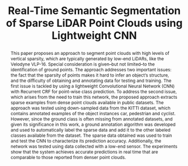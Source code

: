 ---
layout: default
title: "Real-Time Semantic Segmentation of Sparse LiDAR Point Clouds using Lightweight CNN"
paper_url: https://riss.ri.cmu.edu/wp-content/uploads/2018/11/RISS_Journal_Nov26-r.pdf
poster: https://riss.ri.cmu.edu/wp-content/uploads/2018/11/2018-RISS-Poster-NAVARRO-Ingrid.pdf
code: https://github.com/navarrs/sparse-segmentation
video: null
thumbnail: assets/img/publications/sparseg.png
authors: <b class="text-primary">Ingrid Navarro</b> and Luis Ernesto Navarro-Serment
note: null
where: RISS Working Papers Journal, vol. 6, 2018
id: paper_sparseg
abstract: "
This paper proposes an approach to segment point clouds with high levels of vertical 
sparsity, which are typically generated by low-end LiDARs, like the Velodyne VLP-16. Special 
consideration is given–but not limited–to the identification of ground points. The approach addresses 
two important issues: the fact that the sparsity of points makes it hard to infer an object’s 
structure, and the difficulty of obtaining and annotating data for testing and training. The first 
issue is tackled by using a lightweight Convolutional Neural Network (CNN) with Recurrent CRF for 
point-wise class prediction. To address the second issue, which arises from the need to train this 
network, the proposed approach extracts sparse examples from dense point clouds available in public
datasets. The approach was tested using down-sampled data from the KITTI dataset, which contains 
annotated examples of the object instances car, pedestrian and cyclist. However, since the ground 
class is often missing from annotated datasets, and given its significance in this work, a ground 
annotation algorithm was developed and used to automatically label the sparse data and add it to the 
other labeled classes available from the dataset. The sparse data obtained was used to train and test
the CNN to characterize its prediction accuracy. Additionally, the network was tested using data 
collected with a low-end sensor. The experiments show that the system achieves accurate predictions 
in real time that are comparable to those reported from denser point clouds.
"
---